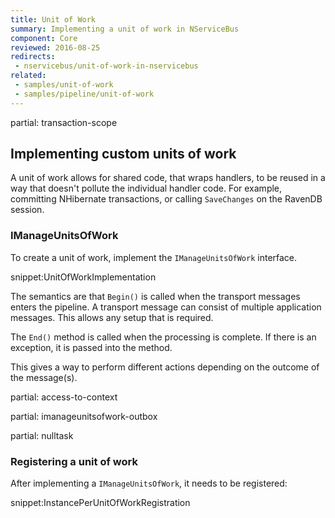 ```yaml
---
title: Unit of Work
summary: Implementing a unit of work in NServiceBus
component: Core
reviewed: 2016-08-25
redirects:
 - nservicebus/unit-of-work-in-nservicebus
related:
 - samples/unit-of-work
 - samples/pipeline/unit-of-work
---
```


partial: transaction-scope


## Implementing custom units of work

A unit of work allows for shared code, that wraps handlers, to be reused in a way that doesn't pollute the individual handler code. For example, committing NHibernate transactions, or calling `SaveChanges` on the RavenDB session.


### IManageUnitsOfWork

To create a unit of work, implement the `IManageUnitsOfWork` interface.

snippet:UnitOfWorkImplementation

The semantics are that `Begin()` is called when the transport messages enters the pipeline. A transport message can consist of multiple application messages. This allows any setup that is required.

The `End()` method is called when the processing is complete. If there is an exception, it is passed into the method.

This gives a way to perform different actions depending on the outcome of the message(s).

partial: access-to-context

partial: imanageunitsofwork-outbox

partial: nulltask


### Registering a unit of work

After implementing a `IManageUnitsOfWork`, it needs to be registered:

snippet:InstancePerUnitOfWorkRegistration